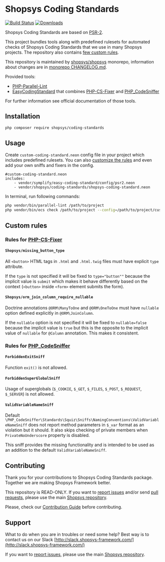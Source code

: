 # Shopsys Coding Standards

[![Build Status](https://travis-ci.org/shopsys/coding-standards.svg?branch=master)](https://travis-ci.org/shopsys/coding-standards)
[![Downloads](https://img.shields.io/packagist/dt/shopsys/coding-standards.svg)](https://packagist.org/packages/shopsys/coding-standards)

Shopsys Coding Standards are based on [PSR-2](http://www.php-fig.org/psr/psr-2/).

This project bundles tools along with predefined rulesets for automated checks of Shopsys Coding Standards that we use in many Shopsys projects.
The repository also contains [few custom rules](#custom-rules).

This repository is maintained by [shopsys/shopsys] monorepo, information about changes are in [monorepo CHANGELOG.md](https://github.com/shopsys/shopsys/blob/master/CHANGELOG.md).

Provided tools:

* [PHP-Parallel-Lint](https://github.com/JakubOnderka/PHP-Parallel-Lint)
* [EasyCodingStandard](https://github.com/Symplify/EasyCodingStandard) that combines [PHP-CS-Fixer](https://github.com/FriendsOfPHP/PHP-CS-Fixer) and [PHP_CodeSniffer](https://github.com/squizlabs/PHP_CodeSniffer)

For further information see official documentation of those tools.

## Installation

```bash
php composer require shopsys/coding-standards
```

## Usage

Create `custom-coding-standard.neon` config file in your project which includes predefined rulesets. 
You can also [customize the rules](./UPGRADE.md#version-4.0-and-higher) 
and even add your own sniffs and fixers in the config.

```neon
#custom-coding-standard.neon
includes:
    - vendor/symplify/easy-coding-standard/config/psr2.neon
    - vendor/shopsys/coding-standards/shopsys-coding-standard.neon
```

In terminal, run following commands:

```bash
php vendor/bin/parallel-lint /path/to/project
php vendor/bin/ecs check /path/to/project --config=/path/to/project/custom-coding-standard.neon
```

## Custom rules

### Rules for [PHP-CS-Fixer](https://github.com/FriendsOfPHP/PHP-CS-Fixer)

#### `Shopsys/missing_button_type`

All `<button>` HTML tags in `.html` and `.html.twig` files must have explicit `type` attribute.

If the `type` is not specified it will be fixed to `type="button""` because the implicit value is `submit` which makes it behave differently based on the context (`<button>` inside `<form>` element submits the form).

#### `Shopsys/orm_join_column_require_nullable`    

Doctrine annotations `@ORM\ManyToOne` and `@ORM\OneToOne` must have `nullable` option defined explicitly in `@ORM\JoinColumn`.

If the `nullable` option is not specified it will be fixed to `nullable=false` because the implicit value is `true` but this is the opposite to the implicit value of `nullable` for `@Column` annotation.
This makes it consistent.

### Rules for [PHP_CodeSniffer](https://github.com/squizlabs/PHP_CodeSniffer)

#### `ForbiddenExitSniff`

Function `exit()` is not allowed.

#### `ForbiddenSuperGlobalSniff`

Usage of superglobals (`$_COOKIE`, `$_GET`, `$_FILES`, `$_POST`, `$_REQUEST`, `$_SERVER`) is not allowed.

#### `ValidVariableNameSniff`

Default `\PHP_CodeSniffer\Standards\Squiz\Sniffs\NamingConventions\ValidVariableNameSniff`
does not report method parameters in `$_var` format as an violation but it should. 
It also skips checking of private members when `PrivateNoUnderscore` property is disabled.

This sniff provides the missing functionality and is intended to be used as an addition to the default `ValidVariableNameSniff`.

## Contributing
Thank you for your contributions to Shopsys Coding Standards package.
Together we are making Shopsys Framework better.

This repository is READ-ONLY.
If you want to [report issues](https://github.com/shopsys/shopsys/issues/new) and/or send [pull requests](https://github.com/shopsys/shopsys/compare),
please use the main [Shopsys repository](https://github.com/shopsys/shopsys).

Please, check our [Contribution Guide](https://github.com/shopsys/shopsys/blob/master/CONTRIBUTING.md) before contributing.

## Support
What to do when you are in troubles or need some help? Best way is to contact us on our Slack [http://slack.shopsys-framework.com/](http://slack.shopsys-framework.com/)

If you want to [report issues](https://github.com/shopsys/shopsys/issues/new), please use the main [Shopsys repository](https://github.com/shopsys/shopsys).

[shopsys/shopsys]:(https://github.com/shopsys/shopsys)
